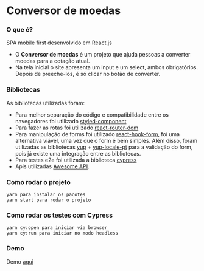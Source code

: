 # Conversor de moedas
### O que é?

SPA mobile first desenvolvido em React.js

- O **Conversor de moedas** é um projeto que ajuda pessoas a converter moedas para a cotação atual.
- Na tela inicial o site apresenta um input e um select, ambos obrigatórios. Depois de preeche-los, é só clicar no botão de converter.
### Bibliotecas

As bibliotecas utilizadas foram:

- Para melhor separação do código e compatibilidade entre os navegadores foi utilizado [styled-component](https://styled-components.com/)
- Para fazer as rotas foi utilizado [react-router-dom](https://v5.reactrouter.com/web/guides/quick-start)
- Para manipulação de forms foi utilizado [react-hook-form](https://react-hook-form.com/), foi uma alternativa viável, uma vez que o form é bem simples. Além disso, foram utilizadas as bibliotecas [yup](https://github.com/jquense/yup) + [yup-locale-pt](https://www.npmjs.com/package/yup-locale-pt) para a validação do form, pois já existe uma integração entre as bibliotecas.
- Para testes e2e foi utilizada a biblioteca [cypress](https://cypress.io/)
- Apis utilizadas [Awesome API](https://economia.awesomeapi.com.br/).


### Como rodar o projeto

```
yarn para instalar os pacotes
yarn start para rodar o projeto
```
### Como rodar os testes com Cypress

```
yarn cy:open para iniciar via browser
yarn cy:run para iniciar no modo headless
```


### Demo

Demo [aqui](https://tempone-conversor.netlify.app/)
